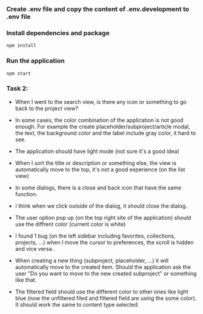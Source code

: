 ### Create .env file and copy the content of .env.development to .env file

### Install dependencies and package

```
npm install
```

### Run the application

```
npm start
```

### Task 2:
+ When I went to the search view, is there any icon or something to go back to the project view?

+ In some cases, the color combination of the application is not good enough. For example the create placeholder/subproject/article modal, the text, the background color and the label include gray color, it hard to see. 

+ The application should have light mode (not sure it's a good idea)

+ When I sort the title or description or something else, the view is automatically move to the top, it's not a good experience (on the list view)

+ In some dialogs, there is a close and back icon that have the same function.

+ I think when we click outside of the dialog, it should close the dialog.

+ The user option pop up (on the top right site of the application) should use the diffrent color (current color is white)

+ I found 1 bug (on the left sidebar including favorites, collections, projects, ...) when I move the cursor to preferences, the scroll is hidden and vice versa.

+ When creating a new thing (subproject, placeholder, ...) it will automatically move to the created item. Should the application ask the user "Do you want to move to the new created subproject" or something like that.

+ The filtered field should use the different color to other ones like light blue (now the unfiltered filed and filtered field are using the some color). It should work the same to content type selected.